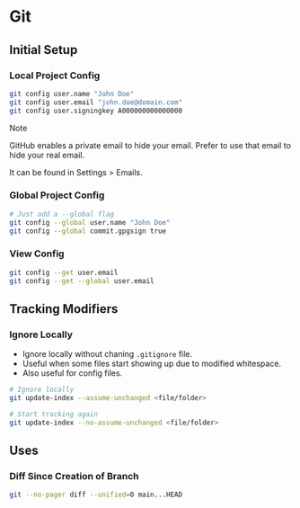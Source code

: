 # Git
## Initial Setup
### Local Project Config
```sh
git config user.name "John Doe"
git config user.email "john.doe@domain.com"
git config user.signingkey A000000000000000
```

> [!NOTE]
> GitHub enables a private email to hide your email. Prefer to use that email to hide your real email.
>
> It can be found in Settings > Emails.

### Global Project Config
```sh
# Just add a --global flag
git config --global user.name "John Doe"
git config --global commit.gpgsign true
```

### View Config
```sh
git config --get user.email
git config --get --global user.email
```

## Tracking Modifiers
### Ignore Locally
- Ignore locally without chaning `.gitignore` file.
- Useful when some files start showing up due to modified whitespace.
- Also useful for config files.

```sh
# Ignore locally
git update-index --assume-unchanged <file/folder>
```
```sh
# Start tracking again
git update-index --no-assume-unchanged <file/folder>
```

## Uses
### Diff Since Creation of Branch
```sh
git --no-pager diff --unified=0 main...HEAD
```
